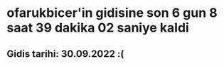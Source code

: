 # ofarukbicer'in gidisine son 6 gun 8 saat 39 dakika 02 saniye kaldi

## Gidis tarihi: 30.09.2022 :(